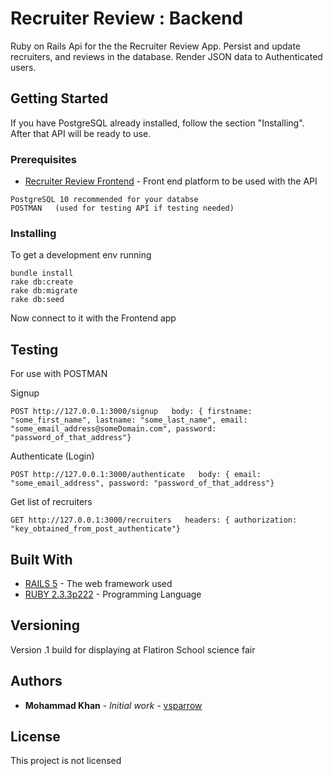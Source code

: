 # Recruiter Review : Backend

Ruby on Rails Api for the the Recruiter Review App. Persist and update recruiters, and reviews in the database. Render JSON data to Authenticated users.

## Getting Started

If you have PostgreSQL already installed, follow the section "Installing". After that API will be ready to use.

### Prerequisites

* [Recruiter Review Frontend](https://github.com/vsparrow/RecruiterReviewFrontend) -  Front end platform to be used with the API

```
PostgreSQL 10 recommended for your databse
POSTMAN   (used for testing API if testing needed)
```

### Installing

To get a development env running


```
bundle install
rake db:create
rake db:migrate
rake db:seed
```

Now connect to it with the Frontend app

## Testing

For use with POSTMAN

Signup
```
POST http://127.0.0.1:3000/signup   body: { firstname: "some_first_name", lastname: "some_last_name", email: "some_email_address@someDomain.com", password: "password_of_that_address"}
```

Authenticate (Login)
```
POST http://127.0.0.1:3000/authenticate   body: { email: "some_email_address", password: "password_of_that_address"}
```

Get list of recruiters
```
GET http://127.0.0.1:3000/recruiters   headers: { authorization: "key_obtained_from_post_authenticate"}
```

## Built With

* [RAILS 5](https://rubyonrails.org/) - The web framework used
* [RUBY 2.3.3p222](https://www.ruby-lang.org/en/) - Programming Language


## Versioning

Version .1 build for displaying at Flatiron School science fair

## Authors

* **Mohammad Khan** - *Initial work* - [vsparrow](https://github.com/vsparrow)

## License

This project is not licensed
